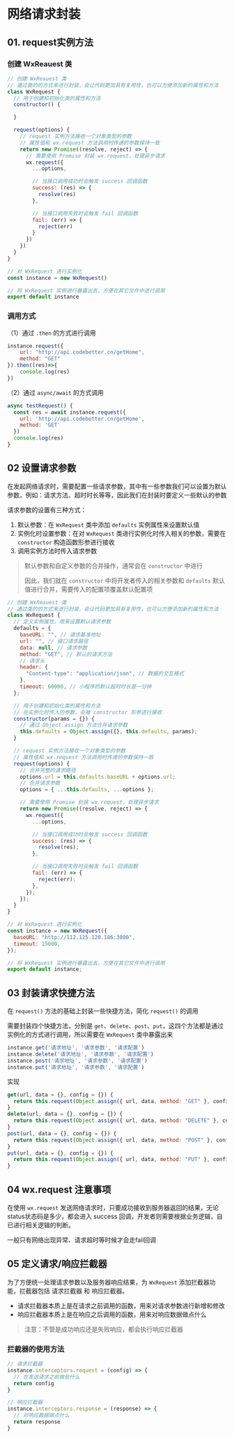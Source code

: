 # 网络请求封装

## 01. request实例方法

### 创建 WxReauest 类

```js
// 创建 WxReauest 类
// 通过类的的方式来进行封装，会让代码更加具有复用性，也可以方便添加新的属性和方法
class WxRequest {
  // 用于创建和初始化类的属性和方法
  constructor() {

  }

  request(options) {
    // request 实例方法接收一个对象类型的参数
    // 属性值和 wx.request 方法调用时传递的参数保持一致
    return new Promise((resolve, reject) => {
      // 需要使用 Promise 封装 wx.request，处理异步请求
      wx.request({
        ...options,

        // 当接口调用成功时会触发 success 回调函数
        success: (res) => {
          resolve(res)
        },

        // 当接口调用失败时会触发 fail 回调函数
        fail: (err) => {
          reject(err)
        }
      })
    })
  }
}

// 对 WxRequest 进行实例化
const instance = new WxRequest()

// 将 WxRequest 实例进行暴露出去，方便在其它文件中进行调用
export default instance
```

### 调用方式

（1）通过 `.then` 的方式进行调用

```js
instance.request({
	url: "http://api.codebetter.cn/getHome",
	method: "GET"
}).then((res)=>{
	console.log(res)
})
```

（2）通过 `async/await` 的方式调用

```js
async testRequest() {
  const res = await instance.request({
    url: 'http://api.codebetter.cn/getHome',
    method: 'GET'
  })
  console.log(res)
}
```



## 02 设置请求参数

在发起网络请求时，需要配置一些请求参数，其中有一些参数我们可以设置为默认参数，例如：请求方法、超时时长等等，因此我们在封装时要定义一些默认的参数

请求参数的设置有三种方式：

1. 默认参数：在 `WxRequest` 类中添加 `defaults` 实例属性来设置默认值
2. 实例化时设置参数：在对 `WxRequest` 类进行实例化时传入相关的参数，需要在 `constructor` 构造函数形参进行接收
3. 调用实例方法时传入请求参数

> 默认参数和自定义参数的合并操作，通常会在 `constructor` 中进行
>
> 因此，我们就在 `constructor` 中将开发者传入的相关参数和 `defaults` 默认值进行合并，需要传入的配置项覆盖默认配置项

```js
// 创建 WxReauest 类
// 通过类的的方式来进行封装，会让代码更加具有复用性，也可以方便添加新的属性和方法
class WxRequest {
  // 定义实例属性，用来设置默认请求参数
  defaults = {
    baseURL: "", // 请求基准地址
    url: "", // 接口请求路径
    data: null, // 请求参数
    method: "GET", // 默认的请求方法
    // 请求头
    header: {
      "Content-type": "application/json", // 数据的交互格式
    },
    timeout: 60000, // 小程序的默认超时时长是一分钟
  };

  // 用于创建和初始化类的属性和方法
  // 在实例化时传入的参数，会被 constructor 形参进行接收
  constructor(params = {}) {
    // 通过 Object.assign 方法合并请求参数
    this.defaults = Object.assign({}, this.defaults, params);
  }

  // request 实例方法接收一个对象类型的参数
  // 属性值和 wx.request 方法调用时传递的参数保持一致
  request(options) {
    // 合并完整的请求路径
    options.url = this.defaults.baseURL + options.url;
    // 合并请求参数
    options = { ...this.defaults, ...options };

    // 需要使用 Promise 封装 wx.request，处理异步请求
    return new Promise((resolve, reject) => {
      wx.request({
        ...options,

        // 当接口调用成功时会触发 success 回调函数
        success: (res) => {
          resolve(res);
        },

        // 当接口调用失败时会触发 fail 回调函数
        fail: (err) => {
          reject(err);
        },
      });
    });
  }
}

// 对 WxRequest 进行实例化
const instance = new WxRequest({
  baseURL: "http://112.125.120.186:3000",
  timeout: 15000,
});

// 将 WxRequest 实例进行暴露出去，方便在其它文件中进行调用
export default instance;
```



## 03 封装请求快捷方法

在 `request()` 方法的基础上封装一些快捷方法，简化 `request()` 的调用

需要封装四个快捷方法，分别是 `get`、`delete`、`post`、`put`，这四个方法都是通过实例化的方式进行调用，所以需要在 `WxRequest` 类中暴露出来

```js
instance.get('请求地址', '请求参数', '请求配置')
instance.delete('请求地址', '请求参数', '请求配置')
instance.post('请求地址', '请求参数', '请求配置')
instance.put('请求地址', '请求参数', '请求配置')
```

实现

```js
get(url, data = {}, config = {}) {
  return this.request(Object.assign({ url, data, method: "GET" }, config));
}
delete(url, data = {}, config = {}) {
  return this.request(Object.assign({ url, data, method: "DELETE" }, config));
}
post(url, data = {}, config = {}) {
  return this.request(Object.assign({ url, data, method: "POST" }, config));
}
put(url, data = {}, config = {}) {
  return this.request(Object.assign({ url, data, method: "PUT" }, config));
}
```



## 04 wx.request 注意事项

在使用 `wx.request` 发送网络请求时，只要成功接收到服务器返回的结果，无论status状态码是多少，都会进入 success 回调，开发者则需要根据业务逻辑，自已进行相关逻辑的判断。

一般只有网络出现异常、请求超时等时候才会走fail回调



## 05 定义请求/响应拦截器

为了方便统一处理请求参数以及服务器响应结果，为 `WxRequest` 添加拦截器功能，拦截器包括 请求拦截器 和 响应拦截器。

- 请求拦截器本质上是在请求之前调用的函数，用来对请求参数进行新增和修改
- 响应拦截器本质上是在响应之后调用的函数，用来对响应数据做点什么

> 注意：不管是成功响应还是失败响应，都会执行响应拦截器



### 拦截器的使用方法

```js
// 请求拦截器
instance.interceptors.request = (config) => {
  // 在发送请求之前做些什么
  return config
}

// 响应拦截器
instance.interceptors.response = (response) => {
  // 对响应数据做点什么
  return response
}
```

